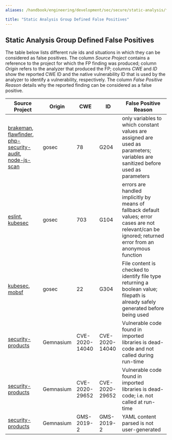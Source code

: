 ```yaml
---
aliases: /handbook/engineering/development/sec/secure/static-analysis/false_positives.html

title: "Static Analysis Group Defined False Positives"
---
```








## Static Analysis Group Defined False Positives

The table below lists different rule ids and situations in which they can be considered as false positives. The column *Source Project* contains a reference to the project for which the FP finding was produced; column *Origin* refers to the analyzer that produced the FP; columns *CWE* and *ID* show the reported CWE ID and the native vulnerability ID that is used by the analyzer to identify a vulnerability, respectively. The column *False Positive Reason* details why the reported finding can be considered as a false positive.

| Source Project | Origin  | CWE    | ID      | False Positive Reason   |
| ---------- | ------- | ------ | ------- | ----------------------- |
| [brakeman](https://gitlab.com/gitlab-org/security-products/analyzers/brakeman), [flawfinder](https://gitlab.com/gitlab-org/security-products/analyzers/flawfinder), [php-security-audit](https://gitlab.com/gitlab-org/security-products/analyzers/phpcs-security-audit),  [node-js-scan](https://gitlab.com/gitlab-org/security-products/analyzers/nodejs-scan) |  gosec  | 78     | G204   | only variables to which constant values are assigned are used as parameters; variables are sanitized before used as parameters  |
| [eslint](https://gitlab.com/gitlab-org/security-products/analyzers/phpcs-security-audit), [kubesec](https://gitlab.com/gitlab-org/security-products/analyzers/kubesec)  |  gosec  | 703     | G104   | errors are handled implicitly by means of fallback default values; error cases are not relevant/can be ignored; returned error from an anonymous function |
| [kubesec](https://gitlab.com/gitlab-org/security-products/analyzers/kubesec), [mobsf](https://gitlab.com/gitlab-org/security-products/analyzers/mobsf)  |  gosec  | 22     | G304   | File content is checked to identify file type returning a boolean value; filepath is already safely generated before being used |
| [security-products](https://gitlab.com/gitlab-org/security-products)  |  Gemnasium  | CVE-2020-14040     | CVE-2020-14040   | Vulnerable code found in imported libraries is dead-code and not called during run-time |
| [security-products](https://gitlab.com/gitlab-org/security-products)  |  Gemnasium  | CVE-2020-29652     | CVE-2020-29652   | Vulnerable code found in imported libraries is dead-code; i.e. not called at run-time |
| [security-products](https://gitlab.com/gitlab-org/security-products)  |  Gemnasium  | GMS-2019-2     | GMS-2019-2   | YAML content parsed is not user-generated |
